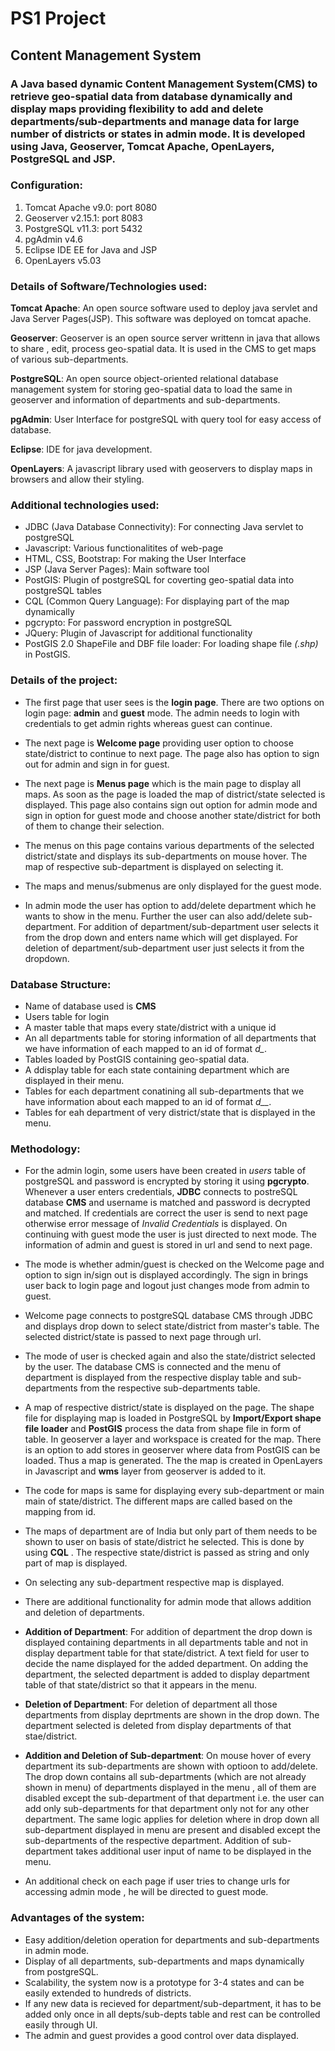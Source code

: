 # PS1 Project
## Content Management System
### A Java based dynamic Content Management System(CMS) to retrieve geo-spatial data from database dynamically and display maps providing flexibility to add and delete departments/sub-departments and manage data for large number of districts or states in admin mode. It is developed using Java, Geoserver, Tomcat Apache, OpenLayers, PostgreSQL and JSP.


### Configuration:
1. Tomcat Apache v9.0: port 8080
2. Geoserver  v2.15.1: port 8083
3. PostgreSQL v11.3: port 5432  
4. pgAdmin v4.6 
5. Eclipse IDE EE for Java and JSP 
6. OpenLayers v5.03 

### Details of Software/Technologies used:
**Tomcat Apache**: An open source software used to deploy java servlet and Java Server Pages(JSP). This software was deployed on tomcat apache.

**Geoserver**: Geoserver is an open source server writtenn in java that allows to share , edit, process geo-spatial data. It is used in the CMS to get maps of various sub-departments.

**PostgreSQL**: An open source object-oriented relational database management system for storing geo-spatial data to load the same in geoserver and information of departments and sub-departments.

**pgAdmin**: User Interface for postgreSQL with query tool for easy access of database.

**Eclipse**: IDE for java development.

**OpenLayers**: A javascript library used with geoservers to display maps in browsers and allow their styling.

### Additional technologies used:
* JDBC (Java Database Connectivity): For connecting Java servlet to postgreSQL
* Javascript: Various functionalitites of web-page
* HTML, CSS, Bootstrap: For making the User Interface
* JSP (Java Server Pages): Main software tool
* PostGIS: Plugin of postgreSQL for coverting geo-spatial data into postgreSQL tables
* CQL (Common Query Language): For displaying part of the map dynamically
* pgcrypto: For password encryption in postgreSQL
* JQuery: Plugin of Javascript for additional functionality
* PostGIS 2.0 ShapeFile and DBF file loader: For loading shape file *(.shp)* in PostGIS.

### Details of the project:
* The first page that user sees is the **login page**. There are two options on login page: **admin** and **guest** mode. The admin needs to login with credentials to get admin rights whereas guest can continue.

* The next page is **Welcome page** providing user option to choose state/district to continue to next page. The page also has option to sign out for admin and sign in for guest.

* The next page is **Menus page** which is the main page to display all maps. As soon as the page is loaded the map of district/state selected is displayed. This page also contains sign out option for admin mode and sign in option for guest mode and choose another state/district for both of them to change their selection.

* The menus on this page contains various departments of the selected district/state and displays its sub-departments on mouse hover. The map of respective sub-department is displayed on selecting it.

* The maps and menus/submenus are only displayed for the guest mode.

* In admin mode the user has option to add/delete department which he wants to show in the menu. Further the user can also add/delete sub-department. For addition of department/sub-department user selects it from the drop down and enters name which will get displayed.
For deletion of department/sub-department user just selects it from the dropdown. 

### Database Structure: 
* Name of database used is **CMS**
* Users table for login
* A master table that maps every state/district with a unique id
* An all departments table for storing information of all departments that we have information of each mapped to an id of format *d_*.
* Tables loaded by PostGIS containing geo-spatial data.
* A ddisplay table for each state containing department which are displayed in their menu.
* Tables for each department conatining all sub-departments that we have information about each mapped to an id of format *d__*.
* Tables for eah department of very district/state that is displayed in the menu.

### Methodology:
* For the admin login, some users have been created in *users* table of postgreSQL and password is encrypted by storing it using **pgcrypto**. Whenever a user enters credentials, **JDBC** connects to postreSQL database **CMS** and username is matched and password is decrypted and matched. If credentials are correct the user is send to next page otherwise error message of *Invalid Credentials* is displayed. On continuing with guest mode the user is just directed to next mode. The information of admin and guest is stored in url and send to next page.

* The mode is whether admin/guest is checked on the Welcome page and option to sign in/sign out is displayed accordingly. The sign in brings user back to login page and logout just changes mode from admin to guest.

* Welcome page connects to postgreSQL database CMS through JDBC and displays drop down to select state/district from master's table. The selected district/state is passed to next page through url.

* The mode of user is checked again and also the state/district selected by the user. The database CMS is connected and the menu of department is displayed from the respective display table and sub-departments from the respective sub-departments table. 

* A map of respective district/state is displayed on the page. The shape file for displaying map is loaded in PostgreSQL by **Import/Export shape file loader** and **PostGIS** process the data from shape file in form of table. In geoserver a layer and workspace is created for the map. There is an option to add stores in geoserver where data from PostGIS can be loaded. Thus a map is generated. The the map is created in OpenLayers in Javascript and **wms** layer from geoserver is added to it. 

* The code for maps is same for displaying every sub-department or main main of state/district. The different maps are called based on the mapping from id.

* The maps of department are of India but only part of them needs to be shown to user on basis of state/district he selected. This is done by using **CQL** . The respective state/district is passed as string and only part of map is displayed.

* On selecting any sub-department respective map is displayed.

* There are additional functionality for admin mode that allows addition and deletion of departments.

* **Addition of Department**: For addition of department the drop down is displayed containing departments in all departments table and not in display department table for that state/district. A text field for user to decide the name displayed for the added department.
On adding the department, the selected department is added to display department table of that state/district so that it appears in the menu.

* **Deletion of Department**: For deletion of department all those departments from display deprtments are shown in the drop down. The department selected is deleted from display departments of that stae/district.

* **Addition and Deletion of Sub-department**: On mouse hover of every department its sub-departments are shown with optioon to add/delete. The drop down contains all sub-departments (which are not already shown in menu) of departments displayed in the menu , all of them are disabled except the sub-department of that department i.e. the user can add only sub-departments for that department only not for any other department. The same logic applies for deletion where in drop down all sub-department displayed in menu are present and disabled except the sub-departments of the respective department. Addition of sub-department takes additional user input of name to be displayed in the menu. 

* An additional check on each page if user tries to change urls for accessing admin mode , he will be directed to guest mode.

### Advantages of the system:
* Easy addition/deletion operation for departments and sub-departments in admin mode. 
* Display of all departments, sub-departments and maps dynamically from postgreSQL.
* Scalability, the system now is a prototype for 3-4 states and can be easily extended to hundreds of districts.
* If any new data is recieved for department/sub-department, it has to be added only once in all depts/sub-depts table and rest can be controlled easily through UI.
* The admin and guest provides a good control over data displayed.

